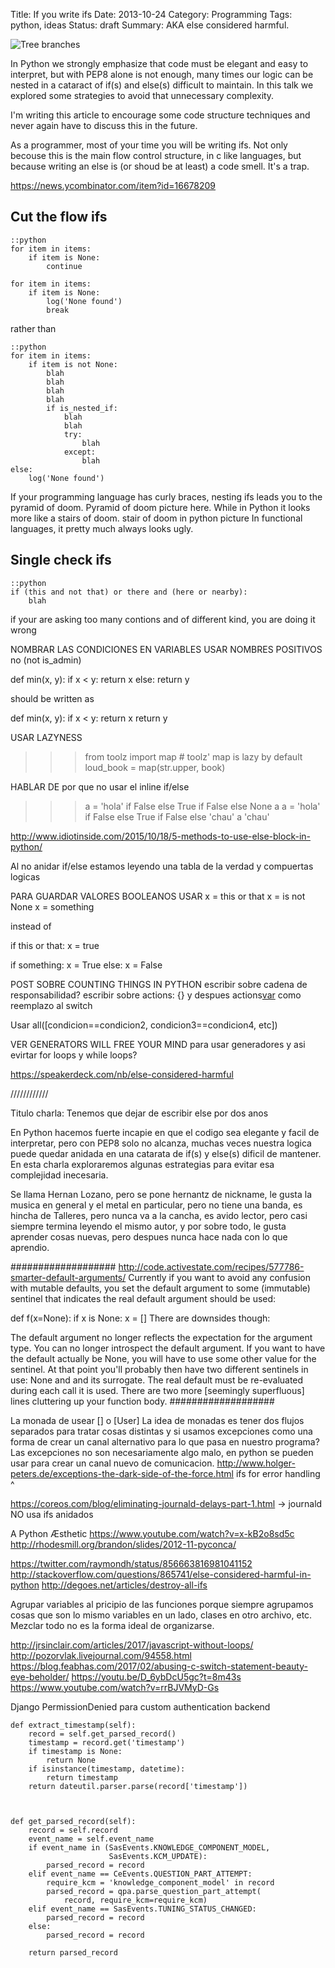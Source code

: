 Title: If you write ifs
Date: 2013-10-24
Category: Programming 
Tags: python, ideas
Status: draft
Summary: AKA else considered harmful.
 

![Tree branches](/images/tree-branches.jpg "Tree branches")

In Python we strongly emphasize that code must be elegant and easy to
interpret, but with PEP8 alone is not enough, many times our logic can be
nested in a cataract of if(s) and else(s) difficult to maintain. In this
talk we explored some strategies to avoid that unnecessary complexity.

I'm writing this article to encourage some code structure techniques and never
again have to discuss this in the future.

As a programmer, most of your time you will be writing ifs.
Not only becouse this is the main flow control structure, in c like languages,
but because writing an else is (or shoud be at least) a code smell. It's a trap.

https://news.ycombinator.com/item?id=16678209

## Cut the flow ifs

    ::python
    for item in items:
        if item is None:
            continue

    for item in items:
        if item is None:
            log('None found')
            break

rather than

    ::python
    for item in items:
        if item is not None:
            blah
            blah 
            blah
            blah 
            if is_nested_if:
                blah
                blah 
                try:
                    blah
                except:
                    blah 
    else:
        log('None found')
        

If your programming language has curly braces, nesting ifs leads you to
the pyramid of doom.
Pyramid of doom picture here.
While in Python it looks more like a stairs of doom.
stair of doom in python picture
In functional languages, it pretty much always looks ugly.

## Single check ifs 
    ::python
    if (this and not that) or there and (here or nearby):
        blah

if your are asking too many contions and of different kind, you are doing it 
wrong


NOMBRAR LAS CONDICIONES EN VARIABLES
USAR NOMBRES POSITIVOS no (not is_admin)


def min(x, y):
    if x < y:
        return x
    else:
        return y

should be written as

def min(x, y):
    if x < y:
        return x
    return y


USAR LAZYNESS

>>> from toolz import map  # toolz' map is lazy by default
>>> loud_book = map(str.upper, book)

HABLAR DE por que no usar el inline if/else 

>>> a = 'hola' if False else True if False else None
>>> a
>>> a = 'hola' if False else True if False else 'chau'
>>> a
'chau'

http://www.idiotinside.com/2015/10/18/5-methods-to-use-else-block-in-python/

Al no anidar if/else estamos leyendo una tabla de la verdad y compuertas logicas


PARA GUARDAR VALORES BOOLEANOS USAR
x = this or that
x = is not None 
x = something 

instead of 

if this or that:
   x = true

if something:
    x = True
else:
    x = False

POST SOBRE COUNTING THINGS IN PYTHON
escribir sobre cadena de responsabilidad?
escribir sobre actions: {} y despues actions[var]() como reemplazo al switch

Usar all([condicion==condicion2, condicion3==condicion4, etc])

VER GENERATORS WILL FREE YOUR MIND
para usar generadores y asi evirtar for loops y while loops?

https://speakerdeck.com/nb/else-considered-harmful

////////////
   
Titulo charla: Tenemos que dejar de escribir else por dos anos

En Python hacemos fuerte incapie en que el codigo sea elegante y facil de interpretar,
pero con PEP8 solo no alcanza, muchas veces nuestra logica puede quedar anidada en 
una catarata de if(s) y else(s) dificil de mantener.
En esta charla exploraremos algunas estrategias para evitar esa complejidad inecesaria.

Se llama Hernan Lozano, pero se pone hernantz de nickname,
le gusta la musica en general y el metal en particular, pero no tiene una banda,
es hincha de Talleres, pero nunca va a la cancha,
es avido lector, pero casi siempre termina leyendo el mismo autor,
y por sobre todo, le gusta aprender cosas nuevas, pero despues nunca hace nada con lo que aprendio.


###################
http://code.activestate.com/recipes/577786-smarter-default-arguments/
Currently if you want to avoid any confusion with mutable defaults, you set the default argument to some (immutable) sentinel that indicates the real default argument should be used:

def f(x=None):
    if x is None:
        x = []
There are downsides though:

The default argument no longer reflects the expectation for the argument type.
You can no longer introspect the default argument.
If you want to have the default actually be None, you will have to use some other value for the sentinel. At that point you'll probably then have two different sentinels in use: None and and its surrogate.
The real default must be re-evaluated during each call it is used.
There are two more [seemingly superfluous] lines cluttering up your function body.
###################


La monada de usear [] o [User]
La idea de monadas es tener dos flujos separados para tratar cosas distintas
y si usamos excepciones como una forma de crear un canal alternativo para lo que
pasa en nuestro programa? Las excepciones no son necesariamente algo malo, en python
se pueden usar para crear un canal nuevo de comunicacion.
http://www.holger-peters.de/exceptions-the-dark-side-of-the-force.html
ifs for error handling ^

https://coreos.com/blog/eliminating-journald-delays-part-1.html  -> journald NO usa ifs anidados

A Python Æsthetic
https://www.youtube.com/watch?v=x-kB2o8sd5c
http://rhodesmill.org/brandon/slides/2012-11-pyconca/

https://twitter.com/raymondh/status/856663816981041152
http://stackoverflow.com/questions/865741/else-considered-harmful-in-python
http://degoes.net/articles/destroy-all-ifs

Agrupar variables al pricipio de las funciones porque siempre agrupamos cosas que son lo mismo 
variables en un lado, clases en otro archivo, etc. Mezclar todo no es la forma ideal de organizarse.

http://jrsinclair.com/articles/2017/javascript-without-loops/
http://pozorvlak.livejournal.com/94558.html
https://blog.feabhas.com/2017/02/abusing-c-switch-statement-beauty-eye-beholder/
https://youtu.be/D_6ybDcU5gc?t=8m43s
https://www.youtube.com/watch?v=rrBJVMyD-Gs


Django PermissionDenied para custom authentication backend



    def extract_timestamp(self):
        record = self.get_parsed_record()
        timestamp = record.get('timestamp')
        if timestamp is None:
            return None
        if isinstance(timestamp, datetime):
            return timestamp
        return dateutil.parser.parse(record['timestamp'])



    def get_parsed_record(self):
        record = self.record
        event_name = self.event_name
        if event_name in (SasEvents.KNOWLEDGE_COMPONENT_MODEL,
                          SasEvents.KCM_UPDATE):
            parsed_record = record
        elif event_name == CeEvents.QUESTION_PART_ATTEMPT:
            require_kcm = 'knowledge_component_model' in record
            parsed_record = qpa.parse_question_part_attempt(
                record, require_kcm=require_kcm)
        elif event_name == SasEvents.TUNING_STATUS_CHANGED:
            parsed_record = record
        else:
            parsed_record = record

        return parsed_record

